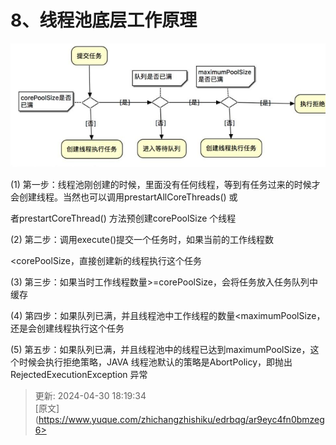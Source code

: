 # 8、线程池底层工作原理

![1714472365077-06959341-d7a1-444a-b8c3-6e901a04f740.png](./img/HWkJZuEYZgBTCpeB/1714472365077-06959341-d7a1-444a-b8c3-6e901a04f740-687118.png)

(1) 第一步：线程池刚创建的时候，里面没有任何线程，等到有任务过来的时候才会创建线程。当然也可以调用prestartAllCoreThreads() 或

者prestartCoreThread() 方法预创建corePoolSize 个线程



(2) 第二步：调用execute()提交一个任务时，如果当前的工作线程数

<corePoolSize，直接创建新的线程执行这个任务



(3) 第三步：如果当时工作线程数量>=corePoolSize，会将任务放入任务队列中缓存



(4) 第四步：如果队列已满，并且线程池中工作线程的数量<maximumPoolSize，还是会创建线程执行这个任务

(5) 第五步：如果队列已满，并且线程池中的线程已达到maximumPoolSize，这个时候会执行拒绝策略，JAVA 线程池默认的策略是AbortPolicy，即抛出RejectedExecutionException 异常



> 更新: 2024-04-30 18:19:34  
> [原文](https://www.yuque.com/zhichangzhishiku/edrbqg/ar9eyc4fn0bmzeg6>